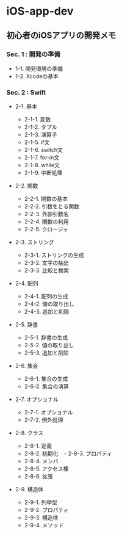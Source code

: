 # iOS-app-dev
## 初心者のiOSアプリの開発メモ

### Sec. 1 : 開発の準備
 - 1-1. 開発環境の準備
 - 1-2. Xcodeの基本 

### Sec. 2 : Swift
 
 - 2-1. 基本 
    - 2-1-1. 変数
    - 2-1-2. タプル
    - 2-1-3. 演算子
    - 2-1-5. if文
    - 2-1-6. switch文
    - 2-1-7. for-in文
    - 2-1-8. while文
    - 2-1-9. 中断処理
 
 - 2-2. 関数
    - 2-2-1. 関数の基本 
    - 2-2-2. 引数をとる関数 
    - 2-2-3. 外部引数名 
    - 2-2-4. 関数の利用 
    - 2-2-5. クロージャ 
  
 - 2-3. ストリング 
    - 2-3-1. ストリングの生成
    - 2-3-2. 文字の抽出
    - 2-3-3. 比較と検索
 
 - 2-4. 配列 
    - 2-4-1. 配列の生成
    - 2-4-2. 値の取り出し
    - 2-4-3. 追加と削除
 
 - 2-5. 辞書 
    - 2-5-1. 辞書の生成
    - 2-5-2. 値の取り出し
    - 2-5-3. 追加と削除
 
 - 2-6. 集合 
    - 2-6-1. 集合の生成
    - 2-6-2. 集合の演算
 
 - 2-7. オプショナル 
    - 2-7-1. オプショナル
    - 2-7-2. 例外処理
 
 - 2-8. クラス 
    - 2-8-1. 定義
    - 2-8-2. 初期化
    - 2-8-3. プロパティ
    - 2-8-4. メンバ
    - 2-8-5. アクセス権
    - 2-8-6. 拡張
 
 - 2-9. 構造体 
    - 2-9-1. 列挙型
    - 2-9-2. プロパティ
    - 2-9-3. 構造体
    - 2-9-4. メソッド
 
